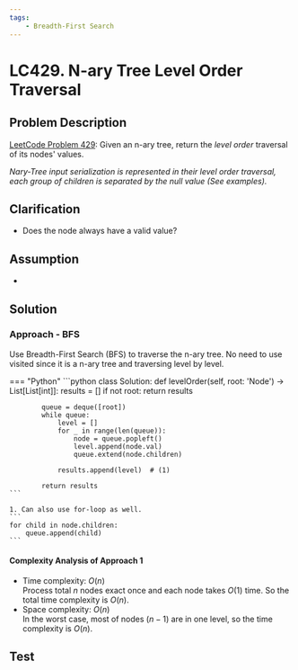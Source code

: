 ```yaml
---
tags:
    - Breadth-First Search
---
```


# LC429. N-ary Tree Level Order Traversal

## Problem Description

[LeetCode Problem 429](https://leetcode.com/problems/n-ary-tree-level-order-traversal/): Given an n-ary tree, return the _level order_ traversal of its nodes' values.

_Nary-Tree input serialization is represented in their level order traversal, each group of children is separated by the null value (See examples)._

## Clarification

- Does the node always have a valid value?

## Assumption

-

## Solution

### Approach - BFS

Use Breadth-First Search (BFS) to traverse the n-ary tree. No need to use visited since it is a n-ary tree and traversing level by level.

=== "Python"
    ```python
    class Solution:
        def levelOrder(self, root: 'Node') -> List[List[int]]:
            results = []
            if not root:
                return results

            queue = deque([root])
            while queue:
                level = []
                for _ in range(len(queue)):
                    node = queue.popleft()
                    level.append(node.val)
                    queue.extend(node.children)

                results.append(level)  # (1)

            return results
    ```

    1. Can also use for-loop as well.
    ```
    for child in node.children:
        queue.append(child)
    ```

#### Complexity Analysis of Approach 1

- Time complexity: $O(n)$  
  Process total $n$ nodes exact once and each node takes $O(1)$ time. So the total time complexity is $O(n)$. 
- Space complexity: $O(n)$  
  In the worst case, most of nodes ($n-1$) are in one level, so the time complexity is $O(n)$.

## Test
